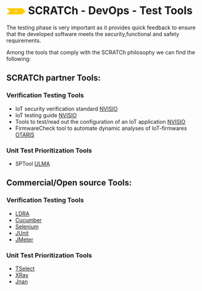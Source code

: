 # <img src="../images/test.png" alt ='test'  width="10%" > SCRATCh - DevOps - Test Tools

The testing phase is very important as it provides quick feedback to ensure that the developed software meets the security,functional and safety requirements.

Among the tools that comply with the SCRATCh philosophy we can find the following:


## **SCRATCh partner Tools**:

### Verification Testing Tools
* IoT security verification standard [NVISIO]
* IoT testing guide [NVISIO]
* Tools to test/read out the configuration of an IoT application [NVISIO]
* FirmwareCheck tool to automate dynamic analyses of IoT-firmwares [OTARIS]

### Unit Test Prioritization Tools	
* SPTool [ULMA]


## **Commercial/Open source Tools**:

### Verification Testing Tools
* [LDRA]
* [Cucumber]
* [Selenium]
* [JUnit]
* [JMeter]

### Unit Test Prioritization Tools
* [TSelect] 
* [XRay]
* [Jnan]

[Otaris]: /Test/Otaris/README.md
[NVISIO]:/Test/NVISIO/README.md
[ULMA]: /Test/ULMA/README.md
[LDRA]: https://ldra.com/
[TSelect]: https://software.intel.com/content/www/us/en/develop/documentation/cpp-compiler-developer-guide-and-reference/top/optimization-and-programming-guide/tools/pgo-tools/test-prioritization-tool.html  
[XRay]: https://marketplace.atlassian.com/apps/1211769/xray-test-management-for-jira
[Jnan]: https://github.com/Nandita-93/Test-Prioritization-Tool
[Cucumber]: https://cucumber.io/
[Selenium]: https://www.selenium.dev/
[JUnit]: https://junit.org/
[JMeter]: https://jmeter.apache.org/
